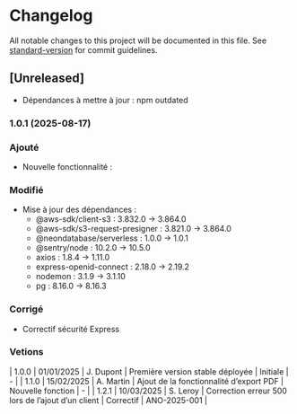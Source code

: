 # Changelog

All notable changes to this project will be documented in this file. See [standard-version](https://github.com/conventional-changelog/standard-version) for commit guidelines.

## [Unreleased]
- Dépendances à mettre à jour : npm outdated

### 1.0.1 (2025-08-17)
### Ajouté
- Nouvelle fonctionnalité :
### Modifié
- Mise à jour des dépendances :
  - @aws-sdk/client-s3 : 3.832.0 → 3.864.0
  - @aws-sdk/s3-request-presigner : 3.821.0 → 3.864.0
  - @neondatabase/serverless : 1.0.0 → 1.0.1
  - @sentry/node : 10.2.0 → 10.5.0
  - axios : 1.8.4 → 1.11.0
  - express-openid-connect : 2.18.0 → 2.19.2
  - nodemon : 3.1.9 → 3.1.10
  - pg : 8.16.0 → 8.16.3
### Corrigé
- Correctif sécurité Express
### Vetions
| 1.0.0 | 01/01/2025 | J. Dupont | Première version stable déployée | Initiale | - |
| 1.1.0 | 15/02/2025 | A. Martin | Ajout de la fonctionnalité d’export PDF | Nouvelle fonction | - |
| 1.2.1 | 10/03/2025 | S. Leroy | Correction erreur 500 lors de l’ajout d’un client | Correctif | ANO-2025-001 |
